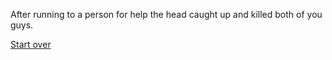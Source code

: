 After running to a person for help the head caught up and killed both of you guys. 

[Start over](../README.md)